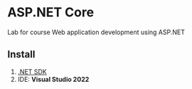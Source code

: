 # ASP.NET Core

Lab for course Web application development using ASP.NET

## Install
1. [.NET SDK](https://dotnet.microsoft.com/download)
2. IDE: **Visual Studio 2022**
